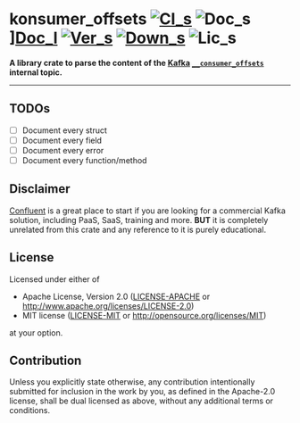 # konsumer_offsets [![CI_s]][CI_l] ![Doc_s]][Doc_l] [![Ver_s]][Ver_l] [![Down_s]][Down_l] ![Lic_s]

[CI_s]: https://img.shields.io/github/actions/workflow/status/kafkesc/konsumer_offsets/ci.yml?branch=main&label=CI&logo=Github&style=flat-square
[CI_l]: https://github.com/kafkesc/konsumer_offsets/actions/workflows/ci.yml
[Down_s]: https://img.shields.io/crates/d/konsumer_offsets?logo=rust&style=flat-square&label=DOWN
[Down_l]: https://crates.io/crates/konsumer_offsets
[Ver_s]: https://img.shields.io/crates/v/konsumer_offsets?logo=rust&style=flat-square&label=VER
[Ver_l]: https://crates.io/crates/konsumer_offsets/versions
[Doc_s]: https://img.shields.io/docsrs/konsumer_offsets?logo=rust&style=flat-square&label=DOC
[Doc_l]: https://docs.rs/konsumer_offsets/latest/konsumer_offsets/
[Lic_s]: https://img.shields.io/crates/l/konsumer_offsets?style=flat-square&label=L

**A library crate to parse the content of the [Kafka](https://kafka.apache.org/)
[`__consumer_offsets`](https://kafka.apache.org/documentation/#impl_offsettracking) internal topic.**

---

## TODOs

* [ ] Document every struct
* [ ] Document every field
* [ ] Document every error
* [ ] Document every function/method

## Disclaimer

[Confluent](https://www.confluent.io/about/) is a great place to start if you are looking for a
commercial Kafka solution, including PaaS, SaaS, training and more.
**BUT** it is completely unrelated from this crate and any reference to it is purely educational.

## License

Licensed under either of

* Apache License, Version 2.0
  ([LICENSE-APACHE](LICENSE-APACHE) or http://www.apache.org/licenses/LICENSE-2.0)
* MIT license
  ([LICENSE-MIT](LICENSE-MIT) or http://opensource.org/licenses/MIT)

at your option.

## Contribution

Unless you explicitly state otherwise, any contribution intentionally submitted
for inclusion in the work by you, as defined in the Apache-2.0 license, shall be
dual licensed as above, without any additional terms or conditions.